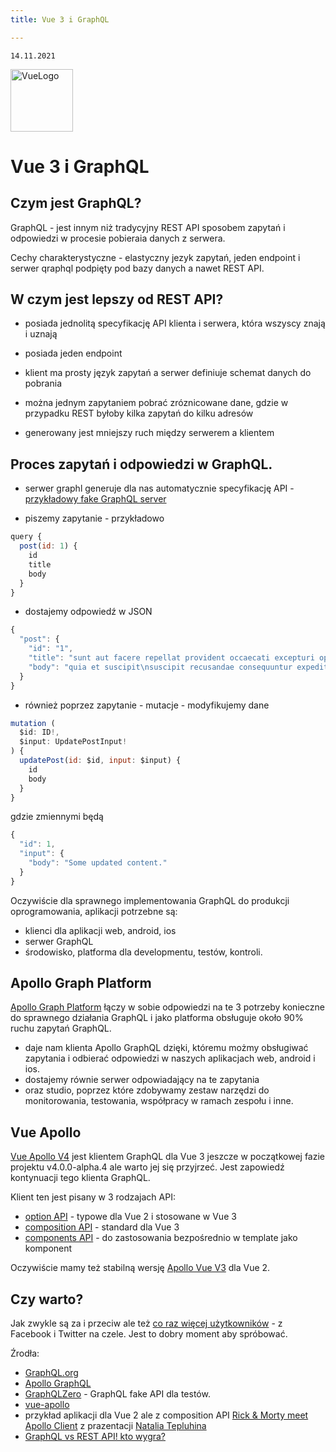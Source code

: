 ```yaml
---
title: Vue 3 i GraphQL

---
```


    14.11.2021

<img class="animate-pulse"  src="/vue512.png" alt="VueLogo" style="height: 100px; width:100px;"/>

# Vue 3 i GraphQL


## Czym jest GraphQL?

GraphQL - jest innym niż tradycyjny REST API sposobem zapytań i odpowiedzi w procesie pobieraia danych z serwera. 

Cechy charakterystyczne - elastyczny jezyk zapytań, jeden endpoint i serwer qraphql podpięty pod bazy danych a nawet REST API.

## W czym jest lepszy od REST API?

- posiada jednolitą specyfikację API klienta i serwera, która wszyscy znają i uznają

- posiada jeden endpoint

- klient ma prosty język zapytań a serwer definiuje schemat danych do pobrania

- można jednym zapytaniem pobrać zróznicowane dane, gdzie w przypadku REST byłoby kilka zapytań do kilku adresów

- generowany jest mniejszy ruch między serwerem a klientem

## Proces zapytań i odpowiedzi w GraphQL.

- serwer graphl generuje dla nas automatycznie specyfikację API - [przykładowy fake GraphQL server](https://GraphQLzero.almansi.me/api)

- piszemy zapytanie - przykładowo 

```js
query {
  post(id: 1) {
    id
    title
    body
  }
}
```
- dostajemy odpowiedź w JSON

```js
{
  "post": {
    "id": "1",
    "title": "sunt aut facere repellat provident occaecati excepturi optio reprehenderit",
    "body": "quia et suscipit\nsuscipit recusandae consequuntur expedita et cum\nreprehenderit molestiae ut ut quas totam\nnostrum rerum est autem sunt rem eveniet architecto"
  }
}
```
- również poprzez zapytanie - mutacje - modyfikujemy dane

```js
mutation (
  $id: ID!,
  $input: UpdatePostInput!
) {
  updatePost(id: $id, input: $input) {
    id
    body
  }
}
```

gdzie zmiennymi będą

```js
{
  "id": 1,
  "input": {
    "body": "Some updated content."
  }
}
```

Oczywiście dla sprawnego implementowania GraphQL 
do produkcji oprogramowania, aplikacji potrzebne są: 

- klienci dla aplikacji web, android, ios
- serwer GraphQL
- środowisko, platforma dla developmentu, testów, kontroli.  

## Apollo Graph Platform

[Apollo Graph Platform](https://www.apolloGraphQL.com/docs/intro/platform/)
łączy w sobie odpowiedzi na te 3 potrzeby konieczne do sprawnego działania GraphQL i jako platforma obsługuje około 90% ruchu zapytań GraphQL.

- daje nam klienta Apollo GraphQL dzięki, któremu możmy obsługiwać zapytania i odbierać odpowiedzi w naszych aplikacjach web, android i ios. 
- dostajemy równie serwer odpowiadający na te zapytania 
- oraz studio,  poprzez które zdobywamy zestaw narzędzi do monitorowania, testowania, współpracy w ramach zespołu i inne.

## Vue Apollo

[Vue Apollo V4](https://v4.apollo.vuejs.org/) jest klientem GraphQL dla Vue 3 jeszcze w początkowej fazie projektu v4.0.0-alpha.4 ale warto jej się przyjrzeć. Jest zapowiedź kontynuacji tego klienta GraphQL.

Klient ten jest pisany w 3 rodzajach API:

- [option API](https://v4.apollo.vuejs.org/guide-option/) - typowe dla Vue 2 i stosowane w Vue 3
- [composition API](https://v4.apollo.vuejs.org/guide-composable/) - standard dla Vue 3
- [components API](https://v4.apollo.vuejs.org/guide-components/) - do zastosowania bezpośrednio w template jako komponent

Oczywiście mamy też stabilną wersję [Apollo Vue V3](https://apollo.vuejs.org/guide/) dla Vue 2.


## Czy warto?

Jak zwykle są za i przeciw ale też [co raz więcej użytkowników](https://GraphQL.org/users) - z Facebook i Twitter na czele.
Jest to dobry moment aby spróbować.



Źrodła:

- [GraphQL.org](https://GraphQL.org/)
- [Apollo GraphQL](https://www.apolloGraphQL.com/)
- [GraphQLZero](https://GraphQLzero.almansi.me/#get-started) - GraphQL fake API dla testów.
- [vue-apollo](https://github.com/vuejs/vue-apollo)
- przykład aplikacji dla Vue 2 ale z composition API [Rick & Morty meet Apollo Client](https://github.com/NataliaTepluhina/apollo-presentation) z prazentacji [Natalia Tepluhina](https://www.nataliatepluhina.com/) 
- [GraphQL vs REST API! kto wygra?](https://GraphQLmastery.pl/)
